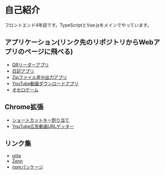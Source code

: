 # 自己紹介
フロントエンド4年目です。TypeScriptとVue.jsをメインでやっています。

## アプリケーション(リンク先のリポジトリからWebアプリのページに飛べる)
+ [QRリーダーアプリ](https://github.com/wintyo/qr-reader)
+ [日記アプリ](https://github.com/wintyo/firebase-diary)
+ [Zipファイル差分出力アプリ](https://github.com/wintyo/diff-zip-file)
+ [YouTube動画ダウンロードアプリ](https://github.com/wintyo/youtube-downloader)
+ [オセロゲーム](https://github.com/wintyo/othello-game)

## Chrome拡張
+ [ショートカットキー割り当て](https://github.com/wintyo/chrome-extension-shortcut)
+ [YouTube広告動画URLゲッター](https://github.com/wintyo/chrome-extension-youtube-advertising)

## リンク集
+ [qiita](https://qiita.com/wintyo)
+ [Zenn](https://zenn.dev/wintyo)
+ [npmパッケージ](https://www.npmjs.com/~wintyo)


<!--
**wintyo/wintyo** is a ✨ _special_ ✨ repository because its `README.md` (this file) appears on your GitHub profile.

Here are some ideas to get you started:

- 🔭 I’m currently working on ...
- 🌱 I’m currently learning ...
- 👯 I’m looking to collaborate on ...
- 🤔 I’m looking for help with ...
- 💬 Ask me about ...
- 📫 How to reach me: ...
- 😄 Pronouns: ...
- ⚡ Fun fact: ...
-->
